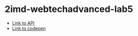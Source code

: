 # 2imd-webtechadvanced-lab5



- [Link to API](https://lab5-bramcolleman.herokuapp.com/api/v1/messages)
- [Link to codepen](https://codepen.io/Boterbram/pen/NWXdXgV)


